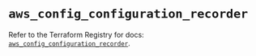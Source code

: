 # `aws_config_configuration_recorder`

Refer to the Terraform Registry for docs: [`aws_config_configuration_recorder`](https://registry.terraform.io/providers/hashicorp/aws/5.50.0/docs/resources/config_configuration_recorder).
